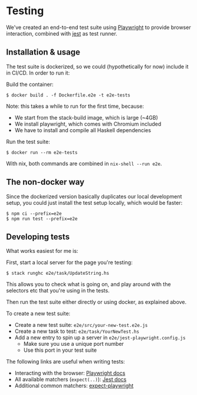 # Testing

We've created an end-to-end test suite using
[Playwright](https://github.com/microsoft/playwright) to provide browser
interaction, combined with [jest](https://jestjs.io/) as test runner.

## Installation & usage

The test suite is dockerized, so we could (hypothetically for now) include it in
CI/CD. In order to run it:


Build the container:

```console
$ docker build . -f Dockerfile.e2e -t e2e-tests
```

Note: this takes a while to run for the first time, because:

- We start from the stack-build image, which is large (~4GB)
- We install playwright, which comes with Chromium included
- We have to install and compile all Haskell dependencies

Run the test suite:

```console
$ docker run --rm e2e-tests
```

With nix, both commands are combined in `nix-shell --run e2e`.

## The non-docker way

Since the dockerized version basically duplicates our local development setup,
you could just install the test setup locally, which would be faster:

```console
$ npm ci --prefix=e2e
$ npm run test --prefix=e2e
```

## Developing tests

What works easiest for me is:

First, start a local server for the page you're testing:

```console
$ stack runghc e2e/task/UpdateString.hs
```

This allows you to check what is going on, and play around with the selectors
etc that you're using in the tests.

Then run the test suite either directly or using docker, as explained above.

To create a new test suite:

- Create a new test suite: `e2e/src/your-new-test.e2e.js`
- Create a new task to test: `e2e/task/YourNewTest.hs`
- Add a new entry to spin up a server in `e2e/jest-playwright.config.js`
  - Make sure you use a unique port number
  - Use this port in your test suite

The following links are useful when writing tests:

- Interacting with the browser: [Playwright docs](https://playwright.dev/docs/intro)
- All available matchers (`expect(..)`): [Jest docs](https://jestjs.io/docs/expect)
- Additional common matchers:
  [expect-playwright](https://github.com/playwright-community/expect-playwright#expect-playwright)
